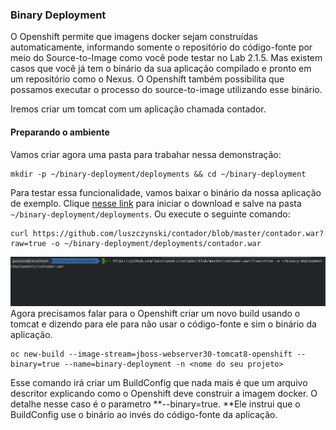 ### Binary Deployment

O Openshift permite que imagens docker sejam construídas automaticamente, informando somente o repositório do código-fonte por meio do Source-to-Image como você pode testar no Lab 2.1.5. Mas existem casos que você já tem o binário da sua aplicação compilado e pronto em um repositório como o Nexus. O Openshift também possibilita que possamos executar o processo do source-to-image utilizando esse binário.

Iremos criar um tomcat com um aplicação chamada contador.

#### Preparando o ambiente

Vamos criar agora uma pasta para trabahar nessa demonstração:

```
mkdir -p ~/binary-deployment/deployments && cd ~/binary-deployment
```

Para testar essa funcionalidade, vamos baixar o binário da nossa aplicação de exemplo. Clique [nesse link](https://github.com/luszczynski/contador/blob/master/contador.war?raw=true) para iniciar o download e salve na pasta `~/binary-deployment/deployments`. Ou execute o seguinte comando:

```
curl https://github.com/luszczynski/contador/blob/master/contador.war?raw=true -o ~/binary-deployment/deployments/contador.war
```

![](/assets/show-contador.gif)Agora precisamos falar para o Openshift criar um novo build usando o tomcat e dizendo para ele para não usar o código-fonte e sim o binário da aplicação.

```
oc new-build --image-stream=jboss-webserver30-tomcat8-openshift --binary=true --name=binary-deployment -n <nome do seu projeto>
```

Esse comando irá criar um BuildConfig que nada mais é que um arquivo descritor explicando como o Openshift deve construir a imagem docker. O detalhe nesse caso é o parametro **--binary=true. **Ele instrui que o BuildConfig use o binário ao invés do código-fonte da aplicação.



